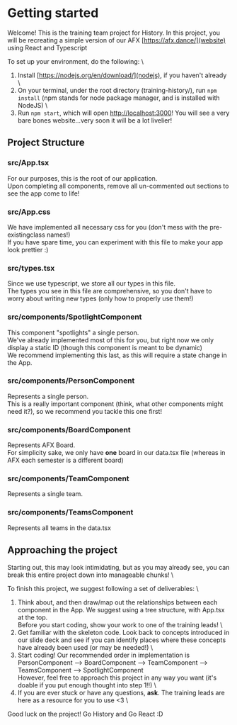 # Getting started

Welcome! This is the training team project for History. In this project, you will be recreating a simple version of our AFX [https://afx.dance/](website) using React and Typescript

To set up your environment, do the following: \

1. Install [https://nodejs.org/en/download/](nodejs), if you haven't already \
2. On your terminal, under the root directory (training-history/), run `npm install` (npm stands for node package manager, and is installed with NodeJS) \
3. Run `npm start`, which will open [http://localhost:3000](http://localhost:3000)! You will see a very bare bones website...very soon it will be a lot livelier! 

## Project Structure

### src/App.tsx

For our purposes, this is the root of our application. \
Upon completing all components, remove all un-commented out sections to see the app come to life!

### src/App.css

We have implemented all necessary css for you (don't mess with the pre-existingclass names!) \
If you have spare time, you can experiment with this file to make your app look prettier :)

### src/types.tsx

Since we use typescript, we store all our types in this file. \
The types you see in this file are comprehensive, so you don't have to worry about writing new types (only how to properly use them!)

### src/components/SpotlightComponent

This component "spotlights" a single person. \
We've already implemented most of this for you, but right now we only display a static ID (though this component is meant to be dynamic) \
We recommend implementing this last, as this will require a state change in the App.

### src/components/PersonComponent

Represents a single person. \
This is a really important component (think, what other components might need it?), so we recommend you tackle this one first!

### src/components/BoardComponent

Represents AFX Board. \
For simplicity sake, we only have **one** board in our data.tsx file (whereas in AFX each semester is a different board)

### src/components/TeamComponent

Represents a single team. 

### src/components/TeamsComponent

Represents all teams in the data.tsx 

## Approaching the project

Starting out, this may look intimidating, but as you may already see, you can break this entire project down into manageable chunks! \

To finish this project, we suggest following a set of deliverables: \

1. Think about, and then draw/map out the relationships between each component in the App. We suggest using a tree structure, with App.tsx at the top. \
Before you start coding, show your work to one of the training leads! \
2. Get familiar with the skeleton code. Look back to concepts introduced in our slide deck and see if you can identify places where these concepts have already been used (or may be needed!) \
3. Start coding! Our recommended order in implementation is PersonComponent --> BoardComponent --> TeamComponent --> TeamsComponent --> SpotlightComponent \
However, feel free to approach this project in any way you want (it's doable if you put enough thought into step 1!!) \
4. If you are ever stuck or have any questions, **ask**. The training leads are here as a resource for you to use <3 \

Good luck on the project! Go History and Go React :D











